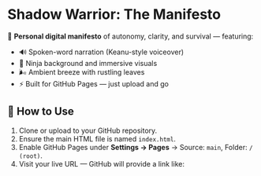 # Shadow Warrior: The Manifesto

🧠 **Personal digital manifesto** of autonomy, clarity, and survival — featuring:

- 🔊 Spoken-word narration (Keanu-style voiceover)
- 🌌 Ninja background and immersive visuals
- 🌬️ Ambient breeze with rustling leaves
- ⚡ Built for GitHub Pages — just upload and go

## 🔧 How to Use

1. Clone or upload to your GitHub repository.
2. Ensure the main HTML file is named `index.html`.
3. Enable GitHub Pages under **Settings → Pages** → Source: `main`, Folder: `/ (root)`.
4. Visit your live URL — GitHub will provide a link like:

